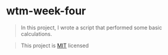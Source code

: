 # wtm-week-four

> In this project, I wrote a script that performed some basic calculations.

> This project is [MIT](./LICENSE) licensed

